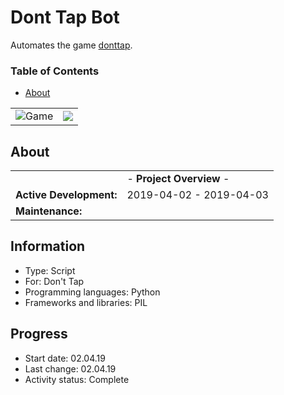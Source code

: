 # Dont Tap Bot
Automates the game [donttap](donttap.com).

### Table of Contents
- [About](#about)

| | |
| :---: | :---: |
| ![Game](/Screenshots/1-Game) | ![](/Screenshots/2) |

## About
| | |
| --- | --- |
| | - **Project Overview** - |
| **Active Development:** | 2019-04-02 - 2019-04-03 |
| **Maintenance:** |  |


## Information
- Type: Script
- For: Don't Tap
- Programming languages: Python
- Frameworks and libraries: PIL


## Progress
- Start date: 02.04.19
- Last change: 02.04.19
- Activity status: Complete
